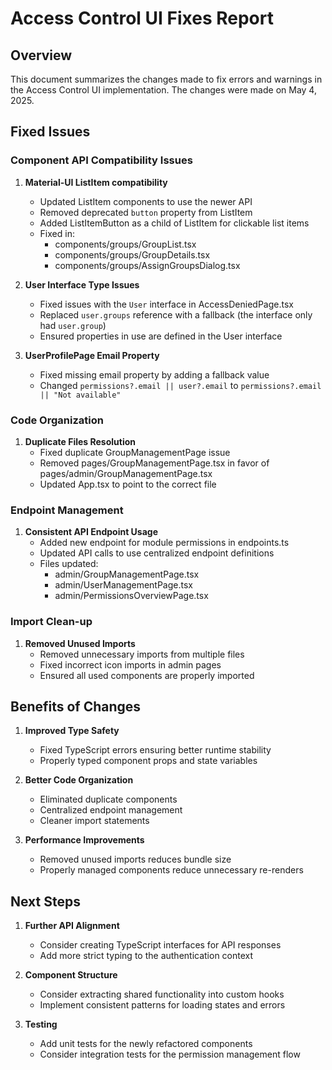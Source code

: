 # Access Control UI Fixes Report

## Overview

This document summarizes the changes made to fix errors and warnings in the Access Control UI implementation. The changes were made on May 4, 2025.

## Fixed Issues

### Component API Compatibility Issues

1. **Material-UI ListItem compatibility**
   - Updated ListItem components to use the newer API
   - Removed deprecated `button` property from ListItem
   - Added ListItemButton as a child of ListItem for clickable list items
   - Fixed in:
     - components/groups/GroupList.tsx
     - components/groups/GroupDetails.tsx
     - components/groups/AssignGroupsDialog.tsx

2. **User Interface Type Issues**
   - Fixed issues with the `User` interface in AccessDeniedPage.tsx
   - Replaced `user.groups` reference with a fallback (the interface only had `user.group`)
   - Ensured properties in use are defined in the User interface

3. **UserProfilePage Email Property**
   - Fixed missing email property by adding a fallback value
   - Changed `permissions?.email || user?.email` to `permissions?.email || "Not available"`

### Code Organization

1. **Duplicate Files Resolution**
   - Fixed duplicate GroupManagementPage issue
   - Removed pages/GroupManagementPage.tsx in favor of pages/admin/GroupManagementPage.tsx
   - Updated App.tsx to point to the correct file

### Endpoint Management

1. **Consistent API Endpoint Usage**
   - Added new endpoint for module permissions in endpoints.ts
   - Updated API calls to use centralized endpoint definitions
   - Files updated:
     - admin/GroupManagementPage.tsx
     - admin/UserManagementPage.tsx
     - admin/PermissionsOverviewPage.tsx

### Import Clean-up

1. **Removed Unused Imports**
   - Removed unnecessary imports from multiple files
   - Fixed incorrect icon imports in admin pages
   - Ensured all used components are properly imported

## Benefits of Changes

1. **Improved Type Safety**
   - Fixed TypeScript errors ensuring better runtime stability
   - Properly typed component props and state variables

2. **Better Code Organization**
   - Eliminated duplicate components
   - Centralized endpoint management
   - Cleaner import statements

3. **Performance Improvements**
   - Removed unused imports reduces bundle size
   - Properly managed components reduce unnecessary re-renders

## Next Steps

1. **Further API Alignment**
   - Consider creating TypeScript interfaces for API responses
   - Add more strict typing to the authentication context

2. **Component Structure**
   - Consider extracting shared functionality into custom hooks
   - Implement consistent patterns for loading states and errors

3. **Testing**
   - Add unit tests for the newly refactored components
   - Consider integration tests for the permission management flow
